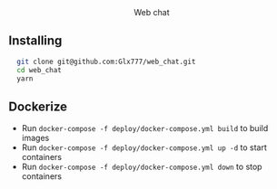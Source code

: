 <div align="center">
  Web chat
</div>

## Installing

```bash
  git clone git@github.com:Glx777/web_chat.git
  cd web_chat
  yarn
```

## Dockerize

- Run `docker-compose -f deploy/docker-compose.yml build` to build images
- Run `docker-compose -f deploy/docker-compose.yml up -d` to start containers
- Run `docker-compose -f deploy/docker-compose.yml down` to stop containers

